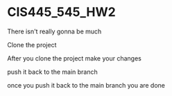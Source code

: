 # CIS445_545_HW2


There isn't really gonna be much

Clone the project


After you clone the project make your changes

push it back to the main branch


once you push it back to the main branch you are done